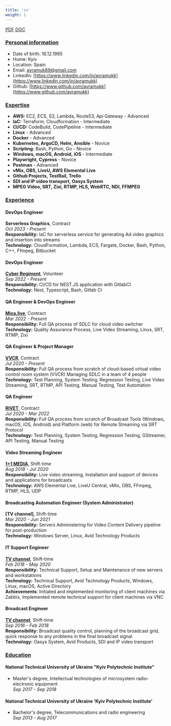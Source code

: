 ```yaml
---
title: 'cv'
weight: 1
---
```


[PDF](/mykola_avramuk_cv.pdf) [DOC](/mykola_avramuk_cv.docx)

### [Personal information](#personal-information)
- Date of birth: 16.12.1995
- Home: Kyiv
- Location: Spain
- Email: [avramuk89@gmail.com](mailto:avramuk89@gmail.com)
- LinkedIn: [https://www.linkedin.com/in/avramukk](https://www.linkedin.com/in/avramukk)
- Github: [https://www.github.com/avramukk](https://www.github.com/avramukk)

### [Expertise](#expertise)
- **AWS:** EC2, ECS, S3, Lambda, Route53, Api Gateway - Advanced
- **IaC:** Terraform, Cloudformation - Intermediate
- **CI/CD:** CodeBuild, CodePipeline - Intermediate
- **Linux** - Advanced
- **Docker** - Advanced
- **Kubernetes, ArgoCD, Helm, Ansible** - Novice
- **Scripting:** Bash, Python, Go - Novice
- **Windows, macOS, Android, iOS** - Intermediate
- **Playwright, Cypress** - Novice
- **Postman** - Advanced
- **vMix, OBS, LiveU, AWS Elemental Live**
- **Github Projects, TestRail, Trello**
- **SDI and IP video transport, Oasys System**
- **MPEG Video, SRT, Zixi, RTMP, HLS, WebRTC, NDI, FFMPEG**

### [Experience](#experience)
#### DevOps Engineer
**Serverless Graphics**, Contract  
*Oct 2023 - Present*  
**Responsibility:** IaC for serverless service for generating Ad video graphics and insertion into streams  
**Technology:** CloudFormation, Lambda, ECS, Fargate, Docker, Bash, Python, C++, Ffmpeg, Bitbucket

#### DevOps Engineer
**[Cyber Regiment](https://www.cyber-regiment.com.ua)**, Volunteer  
*Sep 2022 - Present*  
**Responsibility:** CI/CD for NEST.JS application with GitlabCI  
**Technology:** Nest, Typescript, Bash, Gitlab CI

#### QA Engineer & DevOps Engineer
**[Mixa.live](https://mixa.live)**, Contract  
*Mar 2022 - Present*  
**Responsibility:** Full QA process of SDLC for cloud video switcher  
**Technology:** Quality Assurance Process, Live Video Streaming, Linux, SRT, RTMP, Zixi

#### QA Engineer & Project Manager
**[VVCR](https://vvcr.tv)**, Contract  
*Jul 2020 - Present*  
**Responsibility:** Full QA process from scratch of cloud-based virtual video control room system (VVCR)
Managing SDLC in a team of 4 people  
**Technology:** Test Planning, System Testing, Regression Testing, Live Video Streaming, SRT, RTMP, API Testing, Manual Testing, Test Automation

#### QA Engineer
**[RIVET](https://rivet.stream)**, Contract  
*Jul 2020 - Mar 2022*  
**Responsibility:** Full QA process from scratch of Broadcast Tools (Windows, macOS, iOS, Android) and Platform (web) for Remote Streaming via SRT Protocol  
**Technology:** Test Planning, System Testing, Regression Testing, GStreamer, API Testing, Manual Testing

#### Video Streaming Engineer
**[1+1 MEDIA](https://media.1plus1.ua)**, Shift-time  
*Aug 2018 - Jul 2020*  
**Responsibility:** Live video streaming, Installation and support of devices and applications for broadcasts  
**Technology:** AWS Elemental Live, LiveU Central, vMix, OBS, FFmpeg, RTMP, HLS, UDP

#### Broadcasting Automation Engineer (System Administrator)
**[TV channel]**, Shift-time  
*Mar 2020 - Jun 2021*  
**Responsibility:** Servers Administering for Video Content Delivery pipeline for post-production  
**Technology:** Windows Server, Linux, Avid Technology Products  

#### IT Support Engineer
**[TV channel]()**, Shift-time  
*Feb 2018 - May 2020*  
**Responsibility:** Technical Support, Setup and Maintenance of new servers and workstations  
**Technology:** Technical Support, Avid Technology Products, Windows, Linux, macOS, Active Directory  
**Achievements**: Initiated and implemented monitoring of client machines via Zabbix, Implemented remote technical support for client machines via VNC

#### Broadcast Engineer
**[TV channel]()**, Shift-time  
*Sep 2016 - Feb 2018*  
**Responsibility:** Broadcast quality control, planning of the broadcast grid, quick response to any problems in the final broadcast signal  
**Technology:** Oasys System, Avid Products, SDI and IP video transport

### [Education](#education)
#### National Technical University of Ukraine "Kyiv Polytechnic Institute"
- Master's degree, Intellectual technologies of microsystem radio-electronic equipment  
*Sep 2017 - Sep 2018*

#### National Technical University of Ukraine 'Kyiv Polytechnic Institute'
- Bachelor's degree, Telecommunications and radio engineering  
*Sep 2013 - Aug 2017*
